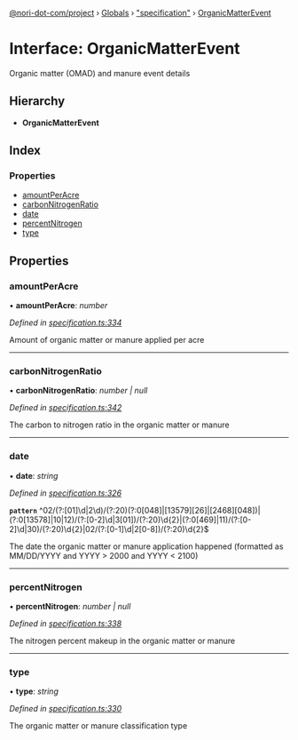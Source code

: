 [@nori-dot-com/project](../README.md) › [Globals](../globals.md) › ["specification"](../modules/_specification_.md) › [OrganicMatterEvent](_specification_.organicmatterevent.md)

# Interface: OrganicMatterEvent

Organic matter (OMAD) and manure event details

## Hierarchy

* **OrganicMatterEvent**

## Index

### Properties

* [amountPerAcre](_specification_.organicmatterevent.md#amountperacre)
* [carbonNitrogenRatio](_specification_.organicmatterevent.md#carbonnitrogenratio)
* [date](_specification_.organicmatterevent.md#date)
* [percentNitrogen](_specification_.organicmatterevent.md#percentnitrogen)
* [type](_specification_.organicmatterevent.md#type)

## Properties

###  amountPerAcre

• **amountPerAcre**: *number*

*Defined in [specification.ts:334](https://github.com/nori-dot-eco/nori-dot-com/blob/fd385e2/packages/project/src/specification.ts#L334)*

Amount of organic matter or manure applied per acre

___

###  carbonNitrogenRatio

• **carbonNitrogenRatio**: *number | null*

*Defined in [specification.ts:342](https://github.com/nori-dot-eco/nori-dot-com/blob/fd385e2/packages/project/src/specification.ts#L342)*

The carbon to nitrogen ratio in the organic matter or manure

___

###  date

• **date**: *string*

*Defined in [specification.ts:326](https://github.com/nori-dot-eco/nori-dot-com/blob/fd385e2/packages/project/src/specification.ts#L326)*

**`pattern`** ^02\/(?:[01]\d|2\d)\/(?:20)(?:0[048]|[13579][26]|[2468][048])|(?:0[13578]|10|12)\/(?:[0-2]\d|3[01])\/(?:20)\d{2}|(?:0[469]|11)\/(?:[0-2]\d|30)\/(?:20)\d{2}|02\/(?:[0-1]\d|2[0-8])\/(?:20)\d{2}$

The date the organic matter or manure application happened (formatted as MM/DD/YYYY and YYYY > 2000 and YYYY < 2100)

___

###  percentNitrogen

• **percentNitrogen**: *number | null*

*Defined in [specification.ts:338](https://github.com/nori-dot-eco/nori-dot-com/blob/fd385e2/packages/project/src/specification.ts#L338)*

The nitrogen percent makeup in the organic matter or manure

___

###  type

• **type**: *string*

*Defined in [specification.ts:330](https://github.com/nori-dot-eco/nori-dot-com/blob/fd385e2/packages/project/src/specification.ts#L330)*

The organic matter or manure classification type
